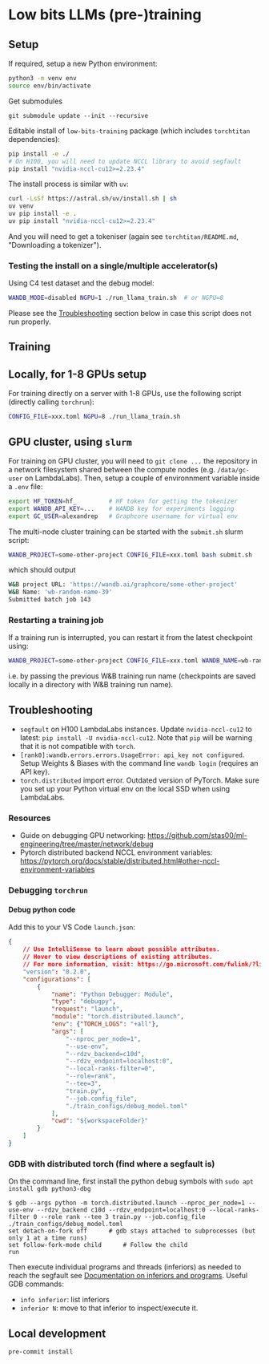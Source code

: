 # Low bits LLMs (pre-)training

## Setup

If required, setup a new Python environment:
```bash
python3 -m venv env
source env/bin/activate
```

Get submodules
```
git submodule update --init --recursive
```

Editable install of `low-bits-training` package (which includes `torchtitan` dependencies):
```bash
pip install -e ./
# On H100, you will need to update NCCL library to avoid segfault
pip install "nvidia-nccl-cu12>=2.23.4"
```

The install process is similar with `uv`:
```bash
curl -LsSf https://astral.sh/uv/install.sh | sh
uv venv
uv pip install -e .
uv pip install "nvidia-nccl-cu12>=2.23.4"
```

And you will need to get a tokeniser (again see `torchtitan/README.md`, "Downloading a tokenizer").

### Testing the install on a single/multiple accelerator(s)

Using C4 test dataset and the debug model:
```bash
WANDB_MODE=disabled NGPU=1 ./run_llama_train.sh  # or NGPU=8
```
Please see the [Troubleshooting](#troubleshooting) section below in case this script does not run properly.

## Training

## Locally, for 1-8 GPUs setup

For training directly on a server with 1-8 GPUs, use the following script (directly calling `torchrun`):
```bash
CONFIG_FILE=xxx.toml NGPU=8 ./run_llama_train.sh
```

## GPU cluster, using `slurm`

For training on GPU cluster, you will need to `git clone ...` the repository in a network filesystem shared between the compute nodes (e.g. `/data/gc-user` on LambdaLabs). Then, setup a couple of environnment variable inside a `.env` file:
```bash
export HF_TOKEN=hf_         # HF token for getting the tokenizer
export WANDB_API_KEY=...    # WANDB key for experiments logging
export GC_USER=alexandrep   # Graphcore username for virtual env
```

The multi-node cluster training can be started with the `submit.sh` slurm script:
```bash
WANDB_PROJECT=some-other-project CONFIG_FILE=xxx.toml bash submit.sh
```
which should output
```bash
W&B project URL: 'https://wandb.ai/graphcore/some-other-project'
W&B Name: 'wb-random-name-39'
Submitted batch job 143
```

### Restarting a training job

If a training run is interrupted, you can restart it from the latest checkpoint using:
```bash
WANDB_PROJECT=some-other-project CONFIG_FILE=xxx.toml WANDB_NAME=wb-random-name-39 bash submit.sh
```
i.e. by passing the previous W&B training run name (checkpoints are saved locally in a directory with W&B training run name).

## Troubleshooting

* `segfault` on H100 LambdaLabs instances. Update `nvidia-nccl-cu12` to latest: `pip install -U nvidia-nccl-cu12`. Note that `pip` will be warning that it is not compatible with `torch`.
* `[rank0]:wandb.errors.errors.UsageError: api_key not configured`. Setup Weights & Biases with the command line `wandb login` (requires an API key).
* `torch.distributed` import error. Outdated version of PyTorch. Make sure you set up your Python virtual env on the local SSD when using LambdaLabs.

### Resources

* Guide on debugging GPU networking: https://github.com/stas00/ml-engineering/tree/master/network/debug
* Pytorch distributed backend NCCL environment variables: https://pytorch.org/docs/stable/distributed.html#other-nccl-environment-variables

### Debugging `torchrun`

#### Debug python code

Add this to your VS Code `launch.json`:

```json
{
    // Use IntelliSense to learn about possible attributes.
    // Hover to view descriptions of existing attributes.
    // For more information, visit: https://go.microsoft.com/fwlink/?linkid=830387
    "version": "0.2.0",
    "configurations": [
        {
            "name": "Python Debugger: Module",
            "type": "debugpy",
            "request": "launch",
            "module": "torch.distributed.launch",
            "env": {"TORCH_LOGS": "+all"},
            "args": [
                "--nproc_per_node=1",
                "--use-env",
                "--rdzv_backend=c10d",
                "--rdzv_endpoint=localhost:0",
                "--local-ranks-filter=0",
                "--role=rank",
                "--tee=3",
                "train.py",
                "--job.config_file",
                "./train_configs/debug_model.toml"
            ],
            "cwd": "${workspaceFolder}"
        }
    ]
}
```

### GDB with distributed torch (find where a segfault is)

On the command line, first install the python debug symbols with `sudo apt install gdb python3-dbg`

```console
$ gdb --args python -m torch.distributed.launch --nproc_per_node=1 --use-env --rdzv_backend c10d --rdzv_endpoint=localhost:0 --local-ranks-filter 0 --role rank --tee 3 train.py --job.config_file ./train_configs/debug_model.toml
set detach-on-fork off      # gdb stays attached to subprocesses (but only 1 at a time runs)
set follow-fork-mode child      # Follow the child
run
```

Then execute individual programs and threads (inferiors) as needed to reach the segfault
see [Documentation on inferiors and programs](https://www.zeuthen.desy.de/unix/unixguide/infohtml/gdb/Inferiors-and-Programs.html).
Useful GDB commands:

* `info inferior`: list inferiors
* `inferior N`: move to that inferior to inspect/execute it.

## Local development

```bash
pre-commit install
```
